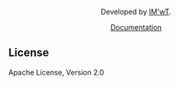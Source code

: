 <p align="center">

</p>

<p align="center">
Developed by <a href="https://localhost" target="_blank">IM'wT</a>.  

<p align="center">
<a href="http://localhost" target="_blank">Documentation</a>
</p>

## License
Apache License, Version 2.0
